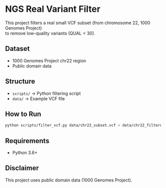 # NGS Real Variant Filter

This project filters a real small VCF subset (from chromosome 22, 1000 Genomes Project)  
to remove low-quality variants (QUAL < 30).

## Dataset
- 1000 Genomes Project chr22 region
- Public domain data

## Structure
- `scripts/` → Python filtering script
- `data/` → Example VCF file

## How to Run
```bash
python scripts/filter_vcf.py data/chr22_subset.vcf > data/chr22_filtered.vcf
```

## Requirements
- Python 3.6+

## Disclaimer
This project uses public domain data (1000 Genomes Project).
